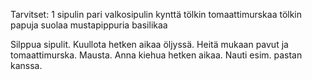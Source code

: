 Tarvitset:
1 sipulin
pari valkosipulin kynttä
tölkin tomaattimurskaa
tölkin papuja
suolaa
mustapippuria
basilikaa

Silppua sipulit. Kuullota hetken aikaa öljyssä. Heitä mukaan pavut ja tomaattimurska. Mausta. Anna kiehua hetken aikaa.
Nauti esim. pastan kanssa.

